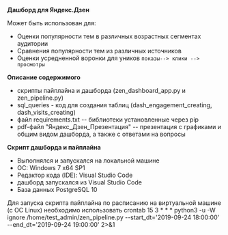 **Дашборд для Яндекс.Дзен**

Может быть использован для:
* Оценки популярности тем в различных возрастных сегментах аудитории
* Сравнения популярности тем из различных источников
* Оценки усредненной воронки для уников `показы--> клики --> просмотры`

**Описание содержимого**
* скрипты пайплайна и дашборда (zen_dashboard_app.py  и  zen_pipeline.py)
* sql_queries - код для создания таблиц (dash_engagement_creating, dash_visits_creating)
* файл requirements.txt -- библиотеки установленные через pip
* pdf-файл "Яндекс_Дзен_Презентация" -- презентация с графиками и общим видом дашборда, а также с ответами на вопросы

**Скрипт дашборда и пайплайна** 
* Выполнялся и запускался на локальной машине
* ОС: Windows 7 x64 SP1
* Редактор кода (IDE): Visual Studio Code
* дашборд запускался из Visual Studio Code
* База данных PostgreSQL 10
>
Для запуска скрипта пайплайна по расписанию на виртуальной машине (с ОС Linux) необходимо использовать crontab
15 3 * * * python3 -u -W ignore /home/test_admin/zen_pipeline.py --start_dt='2019-09-24 18:00:00' --end_dt='2019-09-24 19:00:00' 2>&1
>